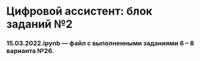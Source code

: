 <h1>Цифровой ассистент: блок заданий №2</h1>
<h3>15.03.2022.ipynb — файл с выполненными заданиями 6 – 8 варианта №26.</h3>